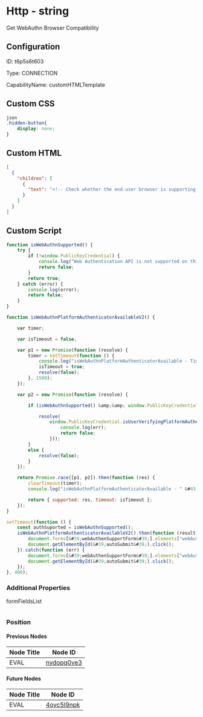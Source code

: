# Http - string 
Get WebAuthn Browser Compatibility
## Configuration
ID:  t6p5s6t603

Type: CONNECTION 

CapabilityName: customHTMLTemplate


## Custom CSS
```css
json 
.hidden-button{
    display: none;
}
```

## Custom HTML
```json 
[
  {
    "children": [
      {
        "text": "<!-- Check whether the end-user browser is supporting WebAuthn to understand if security keys and platform biomentic method are usable --><form id="webAuthenSupportForm" method="post">    <input type="hidden" name="webAuthenSupport" id="webAuthenSupport">    <button type="hidden" data-skcomponent="skbutton" data-skbuttontype="form-submit" class="hidden-button"  data-skbuttonvalue="submit" data-skform="webAuthenSupportForm" id="autoSubmit">Next</button></form>"
      }
    ]
  }
]
```

## Custom Script
```js 
function isWebAuthnSupported() {
    try {
        if (!window.PublicKeyCredential) {
            console.log("Web Authentication API is not supported on this browser.");
            return false;
        }
        return true;
    } catch (error) {
        console.log(error);
        return false;
    }
}

function isWebAuthnPlatformAuthenticatorAvailableV2() {

    var timer;

    var isTimeout = false;

    var p1 = new Promise(function (resolve) {
        timer = setTimeout(function () {
            console.log("isWebAuthnPlatformAuthenticatorAvailable - Timeout");
            isTimeout = true;
            resolve(false);
        }, 1500);
    });

    var p2 = new Promise(function (resolve) {

        if (isWebAuthnSupported() &amp;&amp; window.PublicKeyCredential.isUserVerifyingPlatformAuthenticatorAvailable) {

            resolve(
                window.PublicKeyCredential.isUserVerifyingPlatformAuthenticatorAvailable().catch(function (err) {
                    console.log(err);
                    return false;
                }));
        }
        else {
            resolve(false);
        }
    });

    return Promise.race([p1, p2]).then(function (res) {
        clearTimeout(timer);
        console.log("isWebAuthnPlatformAuthenticatorAvailable - " &#43; res);

        return { supported: res, timeout: isTimeout };
    });
}

setTimeout(function () {
    const authSuported = isWebAuthnSupported();
    isWebAuthnPlatformAuthenticatorAvailableV2().then(function (result) {
        document.forms[&#39;webAuthenSupportForm&#39;].elements["webAuthenSupport"].value = result.supported ? "FULL" : (authSuported ? "SECURITY_KEY_ONLY" : "NONE");
        document.getElementById(&#39;autoSubmit&#39;).click();
    }).catch(function (err) {
        document.forms[&#39;webAuthenSupportForm&#39;].elements["webAuthenSupport"].value = authSuported ? "SECURITY_KEY_ONLY" : "NONE";
        document.getElementById(&#39;autoSubmit&#39;).click();
    });
}, 400);
```


### Additional Properties
formFieldsList
```
```





### Position

#### Previous Nodes
| Node Title | Node ID |
| :------------- | ------------ |
| EVAL | [nydopq0ve3](./nydopq0ve3.md) | 
 
 #### Future Nodes
| Node Title | Node ID |
| :------------- | ------------ |
| EVAL |[4oyc5l9npk](./4oyc5l9npk.md) | 